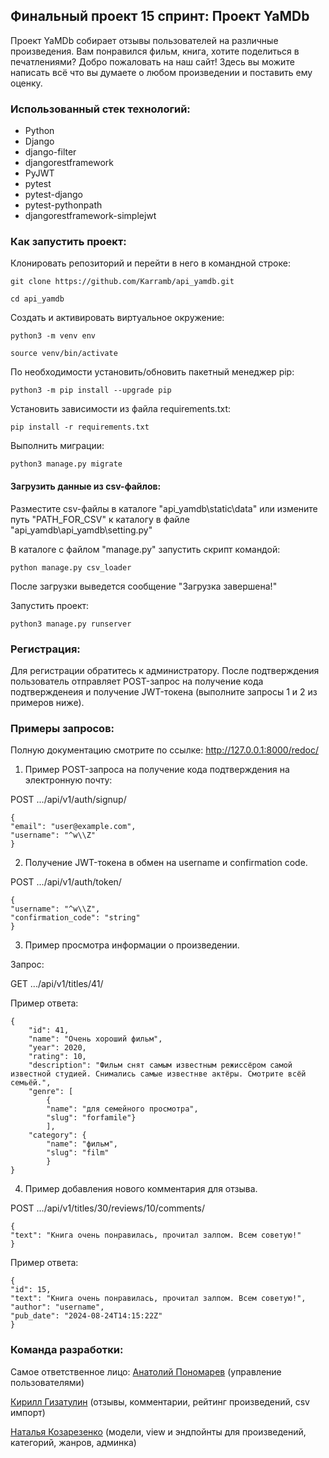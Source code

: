 ## Финальный проект 15 спринт:  Проект YaMDb

Проект YaMDb собирает отзывы пользователей на различные произведения.
Вам понравился фильм, книга, хотите поделиться в печатлениями? Добро пожаловать на наш сайт! Здесь вы можите написать всё что вы думаете о любом произведении и поставить ему оценку.

### Использованный стек технологий:
- Python
- Django
- django-filter
- djangorestframework
- PyJWT
- pytest
- pytest-django
- pytest-pythonpath
- djangorestframework-simplejwt

### Как запустить проект:

Клонировать репозиторий и перейти в него в командной строке:

```
git clone https://github.com/Karramb/api_yamdb.git

cd api_yamdb
```

Cоздать и активировать виртуальное окружение:

```
python3 -m venv env

source venv/bin/activate
```

По необходимости установить/обновить пакетный менеджер pip:

```
python3 -m pip install --upgrade pip
```

Установить зависимости из файла requirements.txt:

```
pip install -r requirements.txt
```

Выполнить миграции:

```
python3 manage.py migrate
```

#### Загрузить данные из csv-файлов:
Разместите csv-файлы в каталоге "api_yamdb\static\data\" или измените путь "PATH_FOR_CSV" к каталогу в файле "api_yamdb\api_yamdb\setting.py"

В каталоге с файлом "manage.py" запустить скрипт командой:

```
python manage.py csv_loader
```
После загрузки выведется сообщение "Загрузка завершена!"

Запустить проект:

```
python3 manage.py runserver
```
### Регистрация:
Для регистрации обратитесь к администратору. После подтверждения пользователь отправляет POST-запрос на получение кода подтвержденеия и получение JWT-токена (выполните запросы 1 и 2 из примеров ниже).

### Примеры запросов:
Полную документацию смотрите по ссылке: http://127.0.0.1:8000/redoc/

1. Пример POST-запроса на получение кода подтверждения на электронную почту:
   
POST .../api/v1/auth/signup/

```
{
"email": "user@example.com",
"username": "^w\\Z"
}
```

2. Получение JWT-токена в обмен на username и confirmation code.
   
POST .../api/v1/auth/token/

```
{
"username": "^w\\Z",
"confirmation_code": "string"
}
```
3. Пример просмотра информации о произведении.
   
Запрос:

GET .../api/v1/titles/41/

Пример ответа:

```
{
    "id": 41,
    "name": "Очень хороший фильм",
    "year": 2020,
    "rating": 10,
    "description": "Фильм снят самым известным режиссёром самой известной студией. Снимались самые известнве актёры. Смотрите всёй семьёй.",
    "genre": [
        {
        "name": "для семейного просмотра",
        "slug": "forfamile"}
        ],
    "category": {
        "name": "фильм",
        "slug": "film"
        }
}
```
4. Пример добавления нового комментария для отзыва.
   
POST .../api/v1/titles/30/reviews/10/comments/

```
{
"text": "Книга очень понравилась, прочитал залпом. Всем советую!"
}

```

Пример ответа:

```
{
"id": 15,
"text": "Книга очень понравилась, прочитал залпом. Всем советую!",
"author": "username",
"pub_date": "2024-08-24T14:15:22Z"
}

```

### Команда разработки:
Самое ответственное лицо: [Анатолий Пономарев](https://github.com/Karramb) (управление пользователями)

[Кирилл Гизатулин](https://github.com/KirillGizatulin) (отзывы, комментарии, рейтинг произведений, csv импорт)

[Наталья Козарезенко](https://github.com/NatalyaKozarezenko/) (модели, view и эндпойнты для произведений, категорий, жанров, админка)
